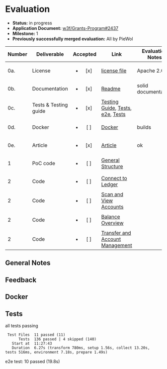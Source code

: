 # Evaluation

- **Status:** in progress
- **Application Document:** [w3f/Grants-Program#2437](https://github.com/w3f/Grants-Program/pull/2437)
- **Milestone:** 1
- **Previously successfully merged evaluation:** All by PieWol

| Number | Deliverable | Accepted | Link | Evaluation Notes |
| ------ | ----------- | :------: | ---- |----------------- |
| 0a. | License |<ul><li>[x] </li></ul> | [license file](https://github.com/Zondax/polkadot-web-migration?tab=Apache-2.0-1-ov-file#readme) | Apache 2.0 | 
| 0b.  | Documentation |<ul><li>[x] </li></ul> | [Readme](https://github.com/Zondax/polkadot-web-migration?tab=readme-ov-file)| solid documentation | 
| 0c.  | Tests & Testing guide | <ul><li>[x] </li></ul> | [Testing Guide](https://github.com/Zondax/polkadot-web-migration?tab=readme-ov-file), [Tests](https://github.com/Zondax/polkadot-web-migration/tree/main/state/__tests__), [e2e](https://github.com/Zondax/polkadot-web-migration/tree/main/e2e), [Tests](https://github.com/Zondax/polkadot-web-migration/tree/main/lib/__tests__)   | | 
| 0d.  | Docker | <ul><li>[ ] </li></ul> | [Docker](https://github.com/Zondax/polkadot-web-migration/blob/main/dockerfile) | builds| 
| 0e.  | Article | <ul><li>[x] </li></ul> | [Article](https://zondax.ch/blog/the-polkadot-ledger-migration-assistant) | ok | 
| 1 | PoC code |<ul><li>[ ] </li></ul> | [General Structure](https://github.com/Zondax/polkadot-web-migration) |  | 
| 2 | Code |<ul><li>[ ] </li></ul> | [Connect to Ledger](https://github.com/Zondax/polkadot-web-migration/blob/dd6538974904f7825f6c009acbffb106e160e839/lib/ledger/ledgerService.ts#L108) |  |
| 2 | Code |<ul><li>[ ] </li></ul> | [Scan and View Accounts](https://github.com/Zondax/polkadot-web-migration/blob/dd6538974904f7825f6c009acbffb106e160e839/state/ledger.ts#L493) |  |
| 2 | Code |<ul><li>[ ] </li></ul> | [Balance Overview](https://github.com/Zondax/polkadot-web-migration/blob/dd6538974904f7825f6c009acbffb106e160e839/state/ledger.ts#L563) |  |
| 2 | Code |<ul><li>[ ] </li></ul> | [Transfer and Account Management](https://github.com/Zondax/polkadot-web-migration/blob/dd6538974904f7825f6c009acbffb106e160e839/state/ledger.ts#L746) |  |



## General Notes



## Feedback


## Docker


## Tests
all tests passing

```
 Test Files  11 passed (11)
      Tests  136 passed | 4 skipped (140)
   Start at  11:27:43
   Duration  6.27s (transform 780ms, setup 1.56s, collect 13.20s, tests 516ms, environment 7.18s, prepare 1.49s)
```

e2e test: 10 passed (19.8s)